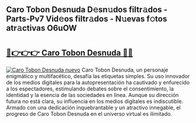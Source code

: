 ## Caro Tobon Desnuda D𝚎sn𝚞dos filtr𝚊dos - Parts-Pv7 Vid𝚎os filtr𝚊dos - N𝚞evas f𝚘tos atr𝚊ctivas O6uOW

# <h2><a href="http://mb0c4d.tromn.icu/?c=Caro+Tobon+Desnuda">🔗👉👉👉 Caro Tobon Desnuda 🔗🔗</a></h2>

[![Caro Tobon Desnuda nuevo](https://i.imgur.com/pEAQMta.gif)](http://mb0c4d.tromn.icu/?c=Caro+Tobon+Desnuda)
Caro Tobon Desnuda, un personaje enigmático y multifacético, desafía las etiquetas simples. Su uso innovador de los medios digitales para la autopresentación ha cautivado y enfurecido a los espectadores, estimulando debates sobre el consentimiento, la identidad y la esencia de las sociedades en línea. Aunque su dirección futura no está clara, su influencia en los medios digitales es indiscutible. Armado con una dedicación inquebrantable y un atractivo innegable, el progreso de Caro Tobon Desnuda en el universo virtual es ilimitado.
